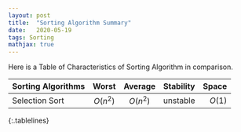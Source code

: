 ```yaml
---
layout: post
title:  "Sorting Algorithm Summary"
date:   2020-05-19
tags: Sorting
mathjax: true
---
```


Here is a Table of Characteristics of Sorting Algorithm in comparison.

| Sorting Algorithms | Worst  | Average | Stability | Space |
| ------------------ |:------:|:-------:|:---------:| -----:|
| Selection Sort     |$O(n^2)$| $O(n^2)$|  unstable |$O(1)$ |
{:.tablelines}
